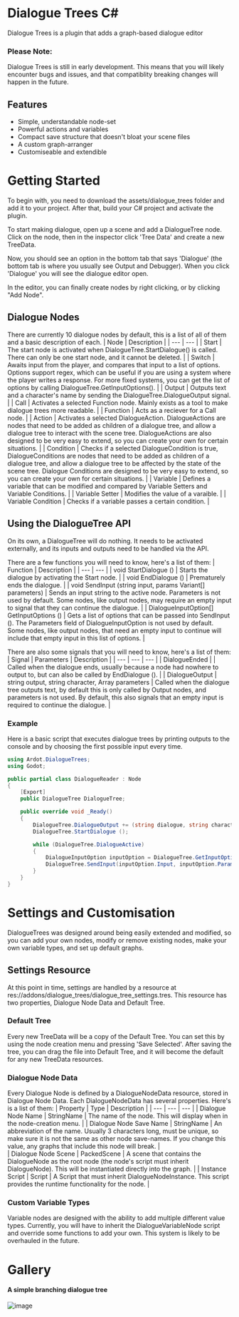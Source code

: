 # Dialogue Trees C#
Dialogue Trees is a plugin that adds a graph-based dialogue editor

### Please Note:
Dialogue Trees is still in early development. This means that you will likely encounter bugs and issues, and that compatiblity breaking changes will happen in the future.

## Features
- Simple, understandable node-set
- Powerful actions and variables
- Compact save structure that doesn't bloat your scene files
- A custom graph-arranger
- Customiseable and extendible

# Getting Started
To begin with, you need to download the assets/dialogue_trees folder and add it to your project. After that, build your C# project and activate the plugin.

To start making dialogue, open up a scene and add a DialogueTree node. Click on the node, then in the inspector click 'Tree Data' and create a new TreeData.

Now, you should see an option in the bottom tab that says 'Dialogue' (the bottom tab is where you usually see Output and Debugger). When you click 'Dialogue' you will see the dialogue editor open.

In the editor, you can finally create nodes by right clicking, or by clicking "Add Node".

## Dialogue Nodes
There are currently 10 dialogue nodes by default, this is a list of all of them and a basic description of each.
| Node | Description |
| --- | --- |
| Start | The start node is activated when DialogueTree.StartDialogue() is called. There can only be one start node, and it cannot be deleted. |
| Switch | Awaits input from the player, and compares that input to a list of options. Options support regex, which can be useful if you are using a system where the player writes a response. For more fixed systems, you can get the list of options by calling DialogueTree.GetInputOptions(). |
| Output | Outputs text and a character's name by sending the DialogueTree.DialogueOutput signal. |
| Call | Activates a selected Function node. Mainly exists as a tool to make dialogue trees more readable. |
| Function | Acts as a reciever for a Call node. |
| Action | Activates a selected DialogueAction. DialogueActions are nodes that need to be added as children of a dialogue tree, and allow a dialogue tree to interact with the scene tree. DialogueActions are also designed to be very easy to extend, so you can create your own for certain situations. |
| Condition | Checks if a selected DialogueCondition is true, DialogueConditions are nodes that need to be added as children of a dialogue tree, and allow a dialogue tree to be affected by the state of the scene tree. Dialogue Conditions are designed to be very easy to extend, so you can create your own for certain situations. |
| Variable | Defines a variable that can be modified and compared by Variable Setters and Variable Conditions. |
| Variable Setter | Modifies the value of a varaible. |
| Variable Condition | Checks if a variable passes a certain condition. |

## Using the DialogueTree API
On its own, a DialogueTree will do nothing. It needs to be activated externally, and its inputs and outputs need to be handled via the API.

There are a few functions you will need to know, here's a list of them:
| Function | Description | 
| --- | --- |
| void StartDialogue () | Starts the dialogue by activating the Start node. |
| void EndDialogue () | Prematurely ends the dialogue. |
| void SendInput (string input, params Variant[] parameters) | Sends an input string to the active node. Parameters is not used by default. Some nodes, like output nodes, may require an empty input to signal that they can continue the dialogue. |
| DialogueInputOption[] GetInputOptions () | Gets a list of options that can be passed into SendInput (). The Parameters field of DialogueInputOption is not used by default. Some nodes, like output nodes, that need an empty input to continue will include that empty input in this list of options. |

There are also some signals that you will need to know, here's a list of them:
| Signal | Parameters | Description |
| --- | --- | --- |
| DialogueEnded | | Called when the dialogue ends, usually because a node had nowhere to output to, but can also be called by EndDialogue (). |
| DialogueOutput | string output, string character, Array parameters | Called when the dialogue tree outputs text, by default this is only called by Output nodes, and parameters is not used. By default, this also signals that an empty input is required to continue the dialogue. |

### Example
Here is a basic script that executes dialogue trees by printing outputs to the console and by choosing the first possible input every time.

``` C#
using Ardot.DialogueTrees;
using Godot;

public partial class DialogueReader : Node
{
	[Export]
	public DialogueTree DialogueTree;

	public override void _Ready()
	{
		DialogueTree.DialogueOutput += (string dialogue, string character, Godot.Collections.Array parameters) => GD.Print($"{character}: {dialogue}");
		DialogueTree.StartDialogue ();

		while (DialogueTree.DialogueActive)
		{
			DialogueInputOption inputOption = DialogueTree.GetInputOptions()[0];
			DialogueTree.SendInput(inputOption.Input, inputOption.Parameters);
		}
	}
}
```
# Settings and Customisation
DialogueTrees was designed around being easily extended and modified, so you can add your own nodes, modify or remove existing nodes, make your own variable types, and set up default graphs.

## Settings Resource
At this point in time, settings are handled by a resource at res://addons/dialogue_trees/dialogue_tree_settings.tres. This resource has two properties, Dialogue Node Data and Default Tree.

### Default Tree
Every new TreeData will be a copy of the Default Tree. You can set this by using the node creation menu and pressing 'Save Selected'. After saving the tree, you can drag the file into Default Tree, and it will become the default for any new TreeData resources.

### Dialogue Node Data
Every Dialogue Node is defined by a DialogueNodeData resource, stored in Dialogue Node Data. Each DialogueNodeData has several properties. Here's is a list of them:
| Property | Type | Description |
| --- | --- | --- |
| Dialogue Node Name | StringName | The name of the node. This will display when in the node-creation menu. |
| Dialogue Node Save Name | StringName | An abbreviation of the name. Usually 3 characters long, must be unique, so make sure it is not the same as other node save-names. If you change this value, any graphs that include this node will break. |  
| Dialogue Node Scene | PackedScene | A scene that contains the DialogueNode as the root node (the node's script must inherit DialogueNode). This will be instantiated directly into the graph. |
| Instance Script | Script | A Script that must inherit DialogueNodeInstance. This script provides the runtime functionality for the node. |

### Custom Variable Types
Variable nodes are designed with the ability to add multiple different value types. Currently, you will have to inherit the DialogueVariableNode script and override some functions to add your own. This system is likely to be overhauled in the future.

# Gallery
#### A simple branching dialogue tree
![image](https://github.com/Ardot66/DialogueTrees/assets/142978236/5560bab5-322c-4b14-a8f9-06f3e5b44884)






